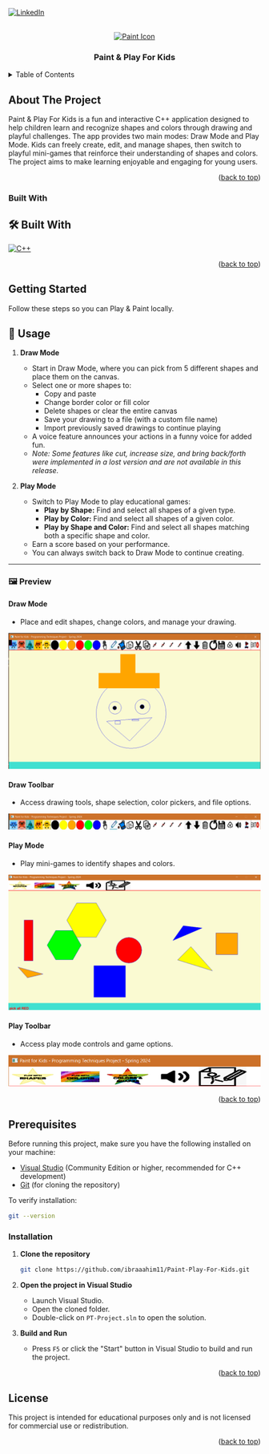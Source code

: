 <a id="readme-top"></a>
[![LinkedIn](https://img.shields.io/badge/LinkedIn-Profile-blue?logo=linkedin)](https://www.linkedin.com/in/ibrahim-hesham-abdel-dayem/)

<!-- PROJECT LOGO -->
<br />
<div align="center">
  <a href="https://github.com/ibraaahim11/Paint-Play-For-Kids">
<img src="https://cdn-icons-png.flaticon.com/512/1157/1157969.png" alt="Paint Icon" width="80" height="80">
  </a>

<h3 align="center">Paint & Play For Kids</h3>

</div>

<!-- TABLE OF CONTENTS -->
<details>
  <summary>Table of Contents</summary>
  <ol>
    <li>
      <a href="#about-the-project">About The Project</a>
      <ul>
        <li><a href="#built-with">Built With</a></li>
      </ul>
    </li>
    <li><a href="#getting-started">Getting Started</a></li>
    <li><a href="#usage">Usage</a></li>
    <li><a href="#preview">Preview</a></li>
    <li><a href="#prerequisites">Prerequisites</a></li>
    <li><a href="#installation">Installation</a></li>
    <li><a href="#license">License</a></li>
  </ol>
</details>

<!-- ABOUT THE PROJECT -->

## <a id="about-the-project"></a>About The Project

Paint & Play For Kids is a fun and interactive C++ application designed to help children learn and recognize shapes and colors through drawing and playful challenges. The app provides two main modes: Draw Mode and Play Mode. Kids can freely create, edit, and manage shapes, then switch to playful mini-games that reinforce their understanding of shapes and colors. The project aims to make learning enjoyable and engaging for young users.

<p align="right">(<a href="#readme-top">back to top</a>)</p>

### <a id="built-with"></a>Built With

## 🛠️ Built With

[![C++](https://img.shields.io/badge/C++-00599C?style=for-the-badge&logo=c%2b%2b&logoColor=white)](https://isocpp.org/)

<p align="right">(<a href="#readme-top">back to top</a>)</p>

<!-- GETTING STARTED -->

## <a id="getting-started"></a>Getting Started

Follow these steps so you can Play & Paint locally.

<!-- USAGE EXAMPLES -->

## <a id="usage"></a>📖 Usage

1. **Draw Mode**

   - Start in Draw Mode, where you can pick from 5 different shapes and place them on the canvas.
   - Select one or more shapes to:
     - Copy and paste
     - Change border color or fill color
     - Delete shapes or clear the entire canvas
     - Save your drawing to a file (with a custom file name)
     - Import previously saved drawings to continue playing
   - A voice feature announces your actions in a funny voice for added fun.
   - _Note: Some features like cut, increase size, and bring back/forth were implemented in a lost version and are not available in this release._

2. **Play Mode**
   - Switch to Play Mode to play educational games:
     - **Play by Shape:** Find and select all shapes of a given type.
     - **Play by Color:** Find and select all shapes of a given color.
     - **Play by Shape and Color:** Find and select all shapes matching both a specific shape and color.
   - Earn a score based on your performance.
   - You can always switch back to Draw Mode to continue creating.

---

### <a id="preview"></a>🖼️ Preview

#### Draw Mode

- Place and edit shapes, change colors, and manage your drawing.

![Draw Canvas](./documents/readme-images/draw.png)

#### Draw Toolbar

- Access drawing tools, shape selection, color pickers, and file options.

![Draw Toolbar](./documents/readme-images/draw-toolbar.png)

#### Play Mode

- Play mini-games to identify shapes and colors.

![Play Canvas](./documents/readme-images/play.png)

#### Play Toolbar

- Access play mode controls and game options.

![Play Toolbar](./documents/readme-images/play-toolbar.png)


<p align="right">(<a href="#readme-top">back to top</a>)</p>

## <a id="prerequisites"></a>Prerequisites

Before running this project, make sure you have the following installed on your machine:

- [Visual Studio](https://visualstudio.microsoft.com/) (Community Edition or higher, recommended for C++ development)
- [Git](https://git-scm.com/) (for cloning the repository)

To verify installation:

```bash
git --version
```

### <a id="installation"></a>Installation

1. **Clone the repository**

   ```sh
   git clone https://github.com/ibraaahim11/Paint-Play-For-Kids.git
   ```

2. **Open the project in Visual Studio**

   - Launch Visual Studio.
   - Open the cloned folder.
   - Double-click on `PT-Project.sln` to open the solution.

3. **Build and Run**

   - Press `F5` or click the "Start" button in Visual Studio to build and run the project.

<p align="right">(<a href="#readme-top">back to top</a>)</p>

## <a id="license"></a>License

This project is intended for educational purposes only and is not licensed for commercial use or redistribution.

<p align="right">(<a href="#readme-top">back to top</a>)</p>
